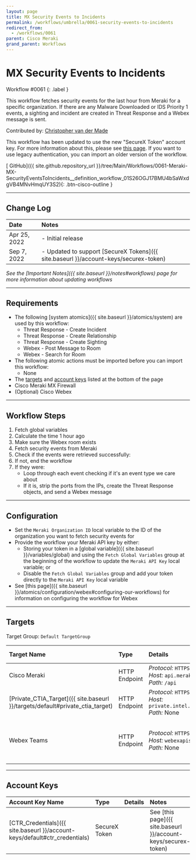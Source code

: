 ```yaml
---
layout: page
title: MX Security Events to Incidents
permalink: /workflows/umbrella/0061-security-events-to-incidents
redirect_from:
  - /workflows/0061
parent: Cisco Meraki
grand_parent: Workflows
---
```


# MX Security Events to Incidents
<div markdown="1">
Workflow #0061
{: .label }
</div>

This workflow fetches security events for the last hour from Meraki for a specific organization. If there are any Malware Downloaded or IDS Priority 1 events, a sighting and incident are created in Threat Response and a Webex message is sent.

Contributed by: [Christopher van der Made](https://github.com/chrivand/)

<div class="cisco-alert cisco-alert-info"><i class="fa fa-info-circle mr-1 cisco-icon-info"></i> This workflow has been updated to use the new "SecureX Token" account key. For more information about this, please see <a href="{{ site.baseurl }}/account-keys/securex-token">this page</a>. If you want to use legacy authentication, you can import an older version of the workflow.</div>

[<i class="fab fa-github mr-1"></i> GitHub]({{ site.github.repository_url }}/tree/Main/Workflows/0061-Meraki-MX-SecurityEventsToIncidents__definition_workflow_01S26OGJ17BMU4bSaWxdgVB4MNvHmqUY3S2){: .btn-cisco-outline }

---

## Change Log

| Date | Notes |
|:-----|:------|
| Apr 25, 2022 | - Initial release |
| Sep 7, 2022 | - Updated to support [SecureX Tokens]({{ site.baseurl }}/account-keys/securex-token) |

_See the [Important Notes]({{ site.baseurl }}/notes#workflows) page for more information about updating workflows_

---

## Requirements
* The following [system atomics]({{ site.baseurl }}/atomics/system) are used by this workflow:
	* Threat Response - Create Incident
	* Threat Response - Create Relationship
	* Threat Response - Create Sighting
	* Webex - Post Message to Room
	* Webex - Search for Room
* The following atomic actions must be imported before you can import this workflow:
	* None
* The [targets](#targets) and [account keys](#account-keys) listed at the bottom of the page
* Cisco Meraki MX Firewall
* (Optional) Cisco Webex

---

## Workflow Steps
1. Fetch global variables
1. Calculate the time 1 hour ago
1. Make sure the Webex room exists
1. Fetch security events from Meraki
1. Check if the events were retrieved successfully:
1. If not, end the workflow
1. If they were:
	* Loop through each event checking if it's an event type we care about
	* If it is, strip the ports from the IPs, create the Threat Response objects, and send a Webex message

---

## Configuration
* Set the `Meraki Organization ID` local variable to the ID of the organization you want to fetch security events for
* Provide the workflow your Meraki API key by either:
	* Storing your token in a [global variable]({{ site.baseurl }}/variables/global) and using the `Fetch Global Variables` group at the beginning of the workflow to update the `Meraki API Key` local variable; or
	* Disable the `Fetch Global Variables` group and add your token directly to the `Meraki API Key` local variable
* See [this page]({{ site.baseurl }}/atomics/configuration/webex#configuring-our-workflows) for information on configuring the workflow for Webex

---

## Targets
Target Group: `Default TargetGroup`

| Target Name | Type | Details | Account Keys | Notes |
|:------------|:-----|:--------|:-------------|:------|
| Cisco Meraki | HTTP Endpoint | _Protocol:_ `HTTPS`<br />_Host:_ `api.meraki.com`<br />_Path:_ `/api` | None | |
| [Private_CTIA_Target]({{ site.baseurl }}/targets/default#private_ctia_target) | HTTP Endpoint | _Protocol:_ `HTTPS`<br />_Host:_ `private.intel.amp.cisco.com`<br />_Path:_ None | None | Created by default |
| Webex Teams | HTTP Endpoint | _Protocol:_ `HTTPS`<br />_Host:_ `webexapis.com`<br />_Path:_ None | None | Not necessary if Webex activities are removed |

---

## Account Keys

| Account Key Name | Type | Details | Notes |
|:-----------------|:-----|:--------|:------|
| [CTR_Credentials]({{ site.baseurl }}/account-keys/default#ctr_credentials) | SecureX Token | | See [this page]({{ site.baseurl }}/account-keys/securex-token) |
